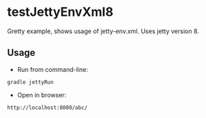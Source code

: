 # testJettyEnvXml8

Gretty example, shows usage of jetty-env.xml. Uses jetty version 8.

## Usage

- Run from command-line:

```
gradle jettyRun
```

- Open in browser:

```
http://localhost:8080/abc/
```
